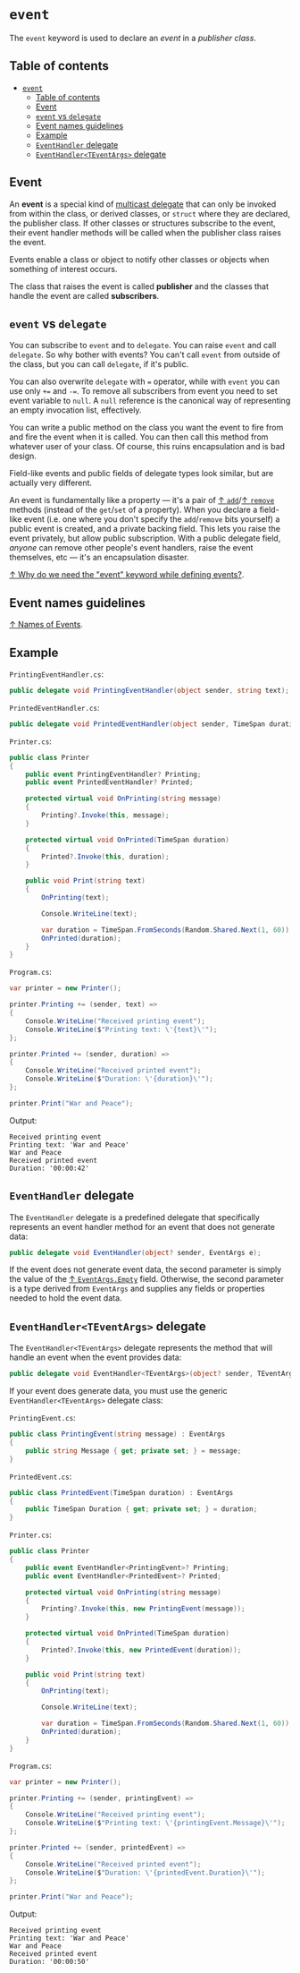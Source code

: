 # `event`

The `event` keyword is used to declare an _event_ in a _publisher class_.

## Table of contents

- [`event`](#event)
  - [Table of contents](#table-of-contents)
  - [Event](#event-1)
  - [`event` vs `delegate`](#event-vs-delegate)
  - [Event names guidelines](#event-names-guidelines)
  - [Example](#example)
  - [`EventHandler` delegate](#eventhandler-delegate)
  - [`EventHandler<TEventArgs>` delegate](#eventhandlerteventargs-delegate)

## Event

An **event** is a special kind of [multicast delegate](/csharp/types/delegate.md#multicastdelegate) that can only be invoked from within the class, or derived classes, or `struct` where they are declared, the publisher class. If other classes or structures subscribe to the event, their event handler methods will be called when the publisher class raises the event.

Events enable a class or object to notify other classes or objects when something of interest occurs.

The class that raises the event is called **publisher** and the classes that handle the event are called **subscribers**.

## `event` vs `delegate`

You can subscribe to `event` and to `delegate`. You can raise `event` and call `delegate`. So why bother with events? You can't call `event` from outside of the class, but you can call `delegate`, if it's public.

You can also overwrite `delegate` with `=` operator, while with `event` you can use only `+=` and `-=`. To remove all subscribers from event you need to set event variable to `null`. A `null` reference is the canonical way of representing an empty invocation list, effectively.

You can write a public method on the class you want the event to fire from and fire the event when it is called. You can then call this method from whatever user of your class. Of course, this ruins encapsulation and is bad design.

Field-like events and public fields of delegate types look similar, but are actually very different.

An event is fundamentally like a property — it's a pair of [↑ `add`](https://learn.microsoft.com/en-us/dotnet/csharp/language-reference/keywords/add)/[↑ `remove`](https://learn.microsoft.com/en-us/dotnet/csharp/language-reference/keywords/remove) methods (instead of the `get`/`set` of a property). When you declare a field-like event (i.e. one where you don't specify the `add`/`remove` bits yourself) a public event is created, and a private backing field. This lets you raise the event privately, but allow public subscription. With a public delegate field, _anyone_ can remove other people's event handlers, raise the event themselves, etc — it's an encapsulation disaster.

[↑ Why do we need the "event" keyword while defining events?](https://stackoverflow.com/questions/3028724/why-do-we-need-the-event-keyword-while-defining-events).

## Event names guidelines

[↑ Names of Events](https://learn.microsoft.com/en-us/dotnet/standard/design-guidelines/names-of-type-members#names-of-events).

## Example

`PrintingEventHandler.cs`:

```csharp
public delegate void PrintingEventHandler(object sender, string text);
```

`PrintedEventHandler.cs`:

```csharp
public delegate void PrintedEventHandler(object sender, TimeSpan duration);
```

`Printer.cs`:

```csharp
public class Printer
{
    public event PrintingEventHandler? Printing;
    public event PrintedEventHandler? Printed;

    protected virtual void OnPrinting(string message)
    {
        Printing?.Invoke(this, message);
    }

    protected virtual void OnPrinted(TimeSpan duration)
    {
        Printed?.Invoke(this, duration);
    }

    public void Print(string text)
    {
        OnPrinting(text);

        Console.WriteLine(text);

        var duration = TimeSpan.FromSeconds(Random.Shared.Next(1, 60));
        OnPrinted(duration);
    }
}
```

`Program.cs`:

```csharp
var printer = new Printer();

printer.Printing += (sender, text) =>
{
    Console.WriteLine("Received printing event");
    Console.WriteLine($"Printing text: \'{text}\'");
};

printer.Printed += (sender, duration) =>
{
    Console.WriteLine("Received printed event");
    Console.WriteLine($"Duration: \'{duration}\'");
};

printer.Print("War and Peace");
```

Output:

```console
Received printing event
Printing text: 'War and Peace'
War and Peace
Received printed event
Duration: '00:00:42'
```

## `EventHandler` delegate

The `EventHandler` delegate is a predefined delegate that specifically represents an event handler method for an event that does not generate data:

```csharp
public delegate void EventHandler(object? sender, EventArgs e);
```

If the event does not generate event data, the second parameter is simply the value of the [↑ `EventArgs.Empty`](https://learn.microsoft.com/en-us/dotnet/api/system.eventargs.empty) field. Otherwise, the second parameter is a type derived from `EventArgs` and supplies any fields or properties needed to hold the event data.

## `EventHandler<TEventArgs>` delegate

The `EventHandler<TEventArgs>` delegate represents the method that will handle an event when the event provides data:

```csharp
public delegate void EventHandler<TEventArgs>(object? sender, TEventArgs e);
```

If your event does generate data, you must use the generic `EventHandler<TEventArgs>` delegate class:

`PrintingEvent.cs`:

```csharp
public class PrintingEvent(string message) : EventArgs
{
    public string Message { get; private set; } = message;
}
```

`PrintedEvent.cs`:

```csharp
public class PrintedEvent(TimeSpan duration) : EventArgs
{
    public TimeSpan Duration { get; private set; } = duration;
}
```

`Printer.cs`:

```csharp
public class Printer
{
    public event EventHandler<PrintingEvent>? Printing;
    public event EventHandler<PrintedEvent>? Printed;

    protected virtual void OnPrinting(string message)
    {
        Printing?.Invoke(this, new PrintingEvent(message));
    }

    protected virtual void OnPrinted(TimeSpan duration)
    {
        Printed?.Invoke(this, new PrintedEvent(duration));
    }

    public void Print(string text)
    {
        OnPrinting(text);

        Console.WriteLine(text);

        var duration = TimeSpan.FromSeconds(Random.Shared.Next(1, 60));
        OnPrinted(duration);
    }
}
```

`Program.cs`:

```csharp
var printer = new Printer();

printer.Printing += (sender, printingEvent) =>
{
    Console.WriteLine("Received printing event");
    Console.WriteLine($"Printing text: \'{printingEvent.Message}\'");
};

printer.Printed += (sender, printedEvent) =>
{
    Console.WriteLine("Received printed event");
    Console.WriteLine($"Duration: \'{printedEvent.Duration}\'");
};

printer.Print("War and Peace");
```

Output:

```console
Received printing event
Printing text: 'War and Peace'
War and Peace
Received printed event
Duration: '00:00:50'
```
